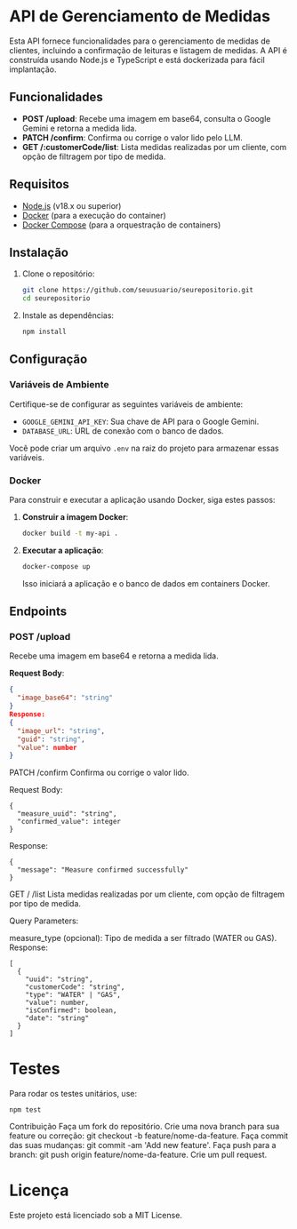 # API de Gerenciamento de Medidas

Esta API fornece funcionalidades para o gerenciamento de medidas de clientes, incluindo a confirmação de leituras e listagem de medidas. A API é construída usando Node.js e TypeScript e está dockerizada para fácil implantação.

## Funcionalidades

- **POST /upload**: Recebe uma imagem em base64, consulta o Google Gemini e retorna a medida lida.
- **PATCH /confirm**: Confirma ou corrige o valor lido pelo LLM.
- **GET /:customerCode/list**: Lista medidas realizadas por um cliente, com opção de filtragem por tipo de medida.

## Requisitos

- [Node.js](https://nodejs.org/) (v18.x ou superior)
- [Docker](https://www.docker.com/products/docker-desktop) (para a execução do container)
- [Docker Compose](https://docs.docker.com/compose/) (para a orquestração de containers)

## Instalação

1. Clone o repositório:

    ```bash
    git clone https://github.com/seuusuario/seurepositorio.git
    cd seurepositorio
    ```

2. Instale as dependências:

    ```bash
    npm install
    ```

## Configuração

### Variáveis de Ambiente

Certifique-se de configurar as seguintes variáveis de ambiente:

- `GOOGLE_GEMINI_API_KEY`: Sua chave de API para o Google Gemini.
- `DATABASE_URL`: URL de conexão com o banco de dados.

Você pode criar um arquivo `.env` na raiz do projeto para armazenar essas variáveis.

### Docker

Para construir e executar a aplicação usando Docker, siga estes passos:

1. **Construir a imagem Docker**:

    ```bash
    docker build -t my-api .
    ```

2. **Executar a aplicação**:

    ```bash
    docker-compose up
    ```

   Isso iniciará a aplicação e o banco de dados em containers Docker.

## Endpoints

### POST /upload

Recebe uma imagem em base64 e retorna a medida lida.

**Request Body**:
```json
{
  "image_base64": "string"
}
Response:
{
  "image_url": "string",
  "guid": "string",
  "value": number
}
```
PATCH /confirm
Confirma ou corrige o valor lido.

Request Body:
```
{
  "measure_uuid": "string",
  "confirmed_value": integer
}
```
Response:
```
{
  "message": "Measure confirmed successfully"
}
```
GET /
/list
Lista medidas realizadas por um cliente, com opção de filtragem por tipo de medida.

Query Parameters:

measure_type (opcional): Tipo de medida a ser filtrado (WATER ou GAS).
Response:

```
[
  {
    "uuid": "string",
    "customerCode": "string",
    "type": "WATER" | "GAS",
    "value": number,
    "isConfirmed": boolean,
    "date": "string"
  }
]
```
# Testes
Para rodar os testes unitários, use:
```
npm test
```

Contribuição
Faça um fork do repositório.
Crie uma nova branch para sua feature ou correção: git checkout -b feature/nome-da-feature.
Faça commit das suas mudanças: git commit -am 'Add new feature'.
Faça push para a branch: git push origin feature/nome-da-feature.
Crie um pull request.


# Licença
Este projeto está licenciado sob a MIT License.
